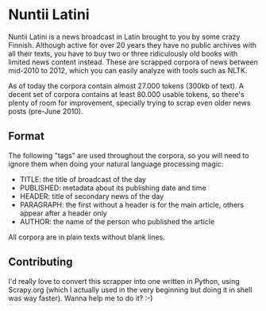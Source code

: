 Nuntii Latini
=============

Nuntii Latini is a news broadcast in Latin brought to you by some crazy Finnish. Although active for over 20 years they have no public archives with all their texts, you have to buy two or three ridiculously old books with limited news content instead. These are scrapped corpora of news between mid-2010 to 2012, which you can easily analyze with tools such as NLTK.

As of today the corpora contain almost 27.000 tokens (300kb of text). A decent set of corpora contains at least 80.000 usable tokens, so there's plenty of room for improvement, specially trying to scrap even older news posts (pre-June 2010).

Format
------

The following "tags" are used throughout the corpora, so you will need to ignore them when doing your natural language processing magic:

* TITLE: the title of broadcast of the day
* PUBLISHED: metadata about its publishing date and time
* HEADER: title of secondary news of the day
* PARAGRAPH: the first without a header is for the main article, others appear after a header only
* AUTHOR: the name of the person who published the article

All corpora are in plain texts without blank lines.

Contributing
------------

I'd really love to convert this scrapper into one written in Python, using Scrapy.org (which I actually used in the very beginning but doing it in shell was way faster). Wanna help me to do it? :-)
